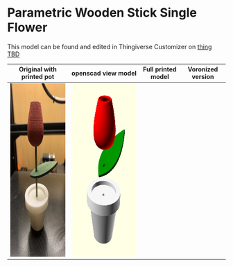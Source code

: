 # Parametric Wooden Stick Single Flower


This model can be found and edited in Thingiverse Customizer on [thing TBD](https://www.thingiverse.com/thing:TBD)


 | Original with printed pot | openscad view model |  Full printed model | Voronized version |
 :--------------------------------:|:--------------------------------:|:--------------------------------:|:--------------------------------:|
  <img src="./../media/6_wooden_stick_flower_original.jpg" height=400;/> | <img src="./../media/6_wooden_stick_flower_openscad.PNG" height=400;/> |

